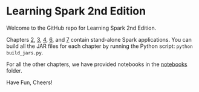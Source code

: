 # Learning Spark 2nd Edition

Welcome to the GitHub repo for Learning Spark 2nd Edition.

Chapters [2](chapter2/README.md), [3](chapter3/README.md), [4](chapter4/README.md), [6](chapter6/README.md), and [7](chapter7/README.md) contain stand-alone Spark applications. You can build all the JAR files for each chapter by running the Python script: `python build_jars.py`.

For all the other chapters, we have provided notebooks in the [notebooks](notebooks) folder. 

Have Fun, Cheers!
